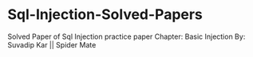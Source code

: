 # Sql-Injection-Solved-Papers
Solved Paper of Sql Injection practice paper
Chapter: Basic Injection
By: Suvadip Kar || Spider Mate

